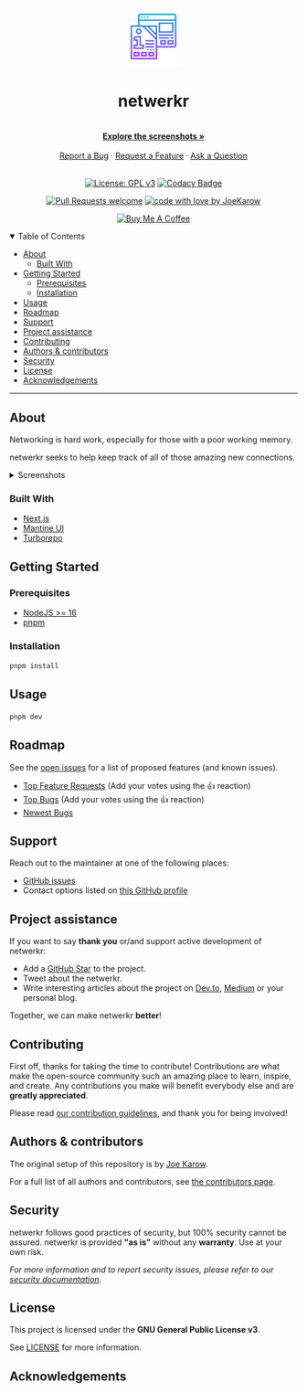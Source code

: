 <!-- markdownlint-disable MD033 -->
<h1 align="center">
  <a href="https://github.com/JoeKarow/netwerkr">
    <!-- Please provide path to your logo here -->
    <img src="docs/images/logo.svg" alt="Logo" width="100" height="100">
  </a>
</h1>

<div align="center">
  <h1>netwerkr</h1>
  <br />
  <a href="#about"><strong>Explore the screenshots »</strong></a>
  <br />
  <br />
  <a href="https://github.com/JoeKarow/netwerkr/issues/new?assignees=&labels=bug&template=01_BUG_REPORT.md&title=bug%3A+">Report a Bug</a>
  ·
  <a href="https://github.com/JoeKarow/netwerkr/issues/new?assignees=&labels=enhancement&template=02_FEATURE_REQUEST.md&title=feat%3A+">Request a Feature</a>
  ·
  <a href="https://github.com/JoeKarow/netwerkr/issues/new?assignees=&labels=question&template=04_SUPPORT_QUESTION.md&title=support%3A+">Ask a Question</a>
</div>

<div align="center">
<br />

[![License: GPL v3](https://img.shields.io/badge/License-GPLv3-blue.svg)](https://www.gnu.org/licenses/gpl-3.0)
[![Codacy Badge](https://app.codacy.com/project/badge/Grade/8931af71fb844e5e88482f367de04589)](https://www.codacy.com/gh/JoeKarow/netwerkr/dashboard?utm_source=github.com&amp;utm_medium=referral&amp;utm_content=JoeKarow/netwerkr&amp;utm_campaign=Badge_Grade)

[![Pull Requests welcome](https://img.shields.io/badge/PRs-welcome-ff69b4.svg?style=flat-square)](https://github.com/JoeKarow/netwerkr/issues?q=is%3Aissue+is%3Aopen+label%3A%22help+wanted%22)
[![code with love by JoeKarow](https://img.shields.io/badge/%3C%2F%3E%20with%20%E2%99%A5%20by-JoeKarow-ff1414.svg?style=flat-square)](https://github.com/JoeKarow)

<a href="https://www.buymeacoffee.com/JoeKarow" target="_blank"><img src="https://cdn.buymeacoffee.com/buttons/v2/default-yellow.png" alt="Buy Me A Coffee" style="height: 60px !important;width: 217px !important;" ></a>
</div>

<details open="open">
<summary>Table of Contents</summary>

- [About](#about)
  - [Built With](#built-with)
- [Getting Started](#getting-started)
  - [Prerequisites](#prerequisites)
  - [Installation](#installation)
- [Usage](#usage)
- [Roadmap](#roadmap)
- [Support](#support)
- [Project assistance](#project-assistance)
- [Contributing](#contributing)
- [Authors & contributors](#authors--contributors)
- [Security](#security)
- [License](#license)
- [Acknowledgements](#acknowledgements)

</details>

---

## About

Networking is hard work, especially for those with a poor working memory.

netwerkr seeks to help keep track of all of those amazing new connections.

<details>
<summary>Screenshots</summary>
<br>

> Screenshots coming soon..

|                               Home Page                               |                               Login Page                               |
| :-------------------------------------------------------------------: | :--------------------------------------------------------------------: |
| <img src="docs/images/screenshot.webp" title="Home Page" width="100%"> | <img src="docs/images/screenshot.webp" title="Login Page" width="100%"> |

</details>

### Built With

- [Next.js](https://nextjs.org/)
- [Mantine UI](https://mantine.dev/)
- [Turborepo](https://turborepo.org/)

## Getting Started

### Prerequisites

- [NodeJS >= 16](https://nodejs.dev/)
- [pnpm](https://pnpm.io/)

### Installation

  ```bash
pnpm install
  ```

## Usage

```bash
pnpm dev
```

## Roadmap

See the [open issues](https://github.com/JoeKarow/netwerkr/issues) for a list of proposed features (and known issues).

- [Top Feature Requests](https://github.com/JoeKarow/netwerkr/issues?q=label%3Aenhancement+is%3Aopen+sort%3Areactions-%2B1-desc) (Add your votes using the 👍 reaction)
- [Top Bugs](https://github.com/JoeKarow/netwerkr/issues?q=is%3Aissue+is%3Aopen+label%3Abug+sort%3Areactions-%2B1-desc) (Add your votes using the 👍 reaction)
- [Newest Bugs](https://github.com/JoeKarow/netwerkr/issues?q=is%3Aopen+is%3Aissue+label%3Abug)

## Support

Reach out to the maintainer at one of the following places:

- [GitHub issues](https://github.com/JoeKarow/netwerkr/issues/new?assignees=&labels=question&template=04_SUPPORT_QUESTION.md&title=support%3A+)
- Contact options listed on [this GitHub profile](https://github.com/JoeKarow)

## Project assistance

If you want to say **thank you** or/and support active development of netwerkr:

- Add a [GitHub Star](https://github.com/JoeKarow/netwerkr) to the project.
- Tweet about the netwerkr.
- Write interesting articles about the project on [Dev.to](https://dev.to/), [Medium](https://medium.com/) or your personal blog.

Together, we can make netwerkr **better**!

## Contributing

First off, thanks for taking the time to contribute! Contributions are what make the open-source community such an amazing place to learn, inspire, and create. Any contributions you make will benefit everybody else and are **greatly appreciated**.

Please read [our contribution guidelines](docs/CONTRIBUTING.md), and thank you for being involved!

## Authors & contributors

The original setup of this repository is by [Joe Karow](https://github.com/JoeKarow).

For a full list of all authors and contributors, see [the contributors page](https://github.com/JoeKarow/netwerkr/contributors).

## Security

netwerkr follows good practices of security, but 100% security cannot be assured.
netwerkr is provided **"as is"** without any **warranty**. Use at your own risk.

_For more information and to report security issues, please refer to our [security documentation](docs/SECURITY.md)._

## License

This project is licensed under the **GNU General Public License v3**.

See [LICENSE](LICENSE) for more information.

## Acknowledgements

<!-- > **[?]**
> If your work was funded by any organization or institution, acknowledge their support here.
> In addition, if your work relies on other software libraries, or was inspired by looking at other work, it is appropriate to acknowledge this intellectual debt too. -->

